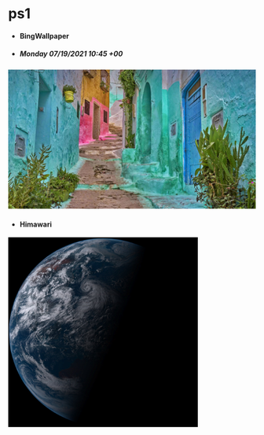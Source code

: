 # ps1
- #### BingWallpaper 

- ##### Monday 07/19/2021 10:45 +00
<img src="BingWallpaper/latest.jpg" width="700" height="auto" title="👉  BingWallpaper  👈">

- #### Himawari 
<img src="Himawari/latest.jpg" width="auto" height="386" title="👉  Himawari  👈">

